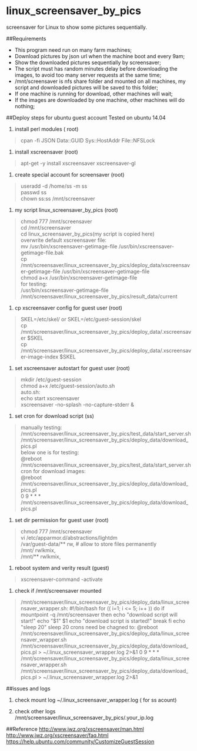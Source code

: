 linux_screensaver_by_pics
=========================

screensaver for Linux to show some pictures sequentially.  


##Requirements
* This program need run on many farm machines;
* Download pictures by json url when the machine boot and every 9am;
* Show the downloaded pictures sequentially by screensaver;
* The script must has random minutes delay before downloading the images, to avoid too many server requests at the same time;
* /mnt/screensaver is nfs share folder and mounted on all machines, my script and downloaded pictures will be saved to this folder;
* If one machine is running for download, other machines will wait;
* If the images are downloaded by one machine, other machines will do nothing;



##Deploy steps for ubuntu guest account
Tested on ubuntu 14.04

1. install perl modules ( root)
>cpan -fi JSON Data::GUID Sys::HostAddr File::NFSLock  

1. install xscreensaver (root)
>apt-get -y install xscreensaver xscreensaver-gl   

1. create special account for screensaver (root)
>useradd -d /home/ss -m ss  
passwd ss  
chown ss:ss /mnt/screensaver  

1. my script linux_screensaver_by_pics (root)
>chmod 777 /mnt/screensaver  
cd /mnt/screensaver  
cd linux_screensaver_by_pics(my script is copied here)  
overwrite default xscreensaver file:  
mv /usr/bin/xscreensaver-getimage-file /usr/bin/xscreensaver-getimage-file.bak  
cp /mnt/screensaver/linux_screensaver_by_pics/deploy_data/xscreensaver-getimage-file   /usr/bin/xscreensaver-getimage-file  
chmod a+x /usr/bin/xscreensaver-getimage-file  
for testing:  
/usr/bin/xscreensaver-getimage-file /mnt/screensaver/linux_screensaver_by_pics/result_data/current  

1. cp xscreensaver config for guest user (root)
>SKEL=/etc/skel/ or SKEL=/etc/guest-session/skel  
cp /mnt/screensaver/linux_screensaver_by_pics/deploy_data/.xscreensaver $SKEL  
cp /mnt/screensaver/linux_screensaver_by_pics/deploy_data/.xscreensaver-image-index $SKEL  

1. set xscreensaver autostart for guest user (root)
>mkdir /etc/guest-session  
chmod a+x /etc/guest-session/auto.sh  
auto.sh:   
echo start xscreensaver  
xscreensaver -no-splash -no-capture-stderr &  

1. set cron for download script (ss)
>manually testing:  
/mnt/screensaver/linux_screensaver_by_pics/test_data/start_server.sh  
/mnt/screensaver/linux_screensaver_by_pics/deploy_data/download_pics.pl  
below one is for testing:  
@reboot /mnt/screensaver/linux_screensaver_by_pics/test_data/start_server.sh
cron for download images:  
@reboot /mnt/screensaver/linux_screensaver_by_pics/deploy_data/download_pics.pl  
0 9 * * * /mnt/screensaver/linux_screensaver_by_pics/deploy_data/download_pics.pl  

1. set dir permission for guest user (root)
>chmod 777 /mnt/screensaver  
vi /etc/apparmor.d/abstractions/lightdm  
/var/guest-data/** rw, # allow to store files permanently  
/mnt/ rwlkmix,  
/mnt/** rwlkmix,  

1. reboot system and verity result (guest)
>xscreensaver-command -activate  

1. check if /mnt/screensaver mounted
>/mnt/screensaver/linux_screensaver_by_pics/deploy_data/linux_screensaver_wrapper.sh:
\#!/bin/bash
for (( i=1; i <= 5; i++ ))
do
    if mountpoint -q /mnt/screensaver
        then
            echo "download script will start!"
            echo "$1"
            $1
            echo "download script is started!"
            break
        fi
    echo "sleep 20"
    sleep 20
crons need be chagned to:
@reboot /mnt/screensaver/linux_screensaver_by_pics/deploy_data/linux_screensaver_wrapper.sh /mnt/screensaver/linux_screensaver_by_pics/deploy_data/download_pics.pl  > ~/.linux_screensaver_wrapper.log 2>&1 
0 9 * * * /mnt/screensaver/linux_screensaver_by_pics/deploy_data/linux_screensaver_wrapper.sh /mnt/screensaver/linux_screensaver_by_pics/deploy_data/download_pics.pl > ~/.linux_screensaver_wrapper.log 2>&1

##issues and logs
1. check mount log
~/.linux_screensaver_wrapper.log ( for ss acount)

1. check other logs
/mnt/screensaver/linux_screensaver_by_pics/.your_ip.log

##Reference
http://www.jwz.org/xscreensaver/man.html  
http://www.jwz.org/xscreensaver/faq.html  
https://help.ubuntu.com/community/CustomizeGuestSession  
